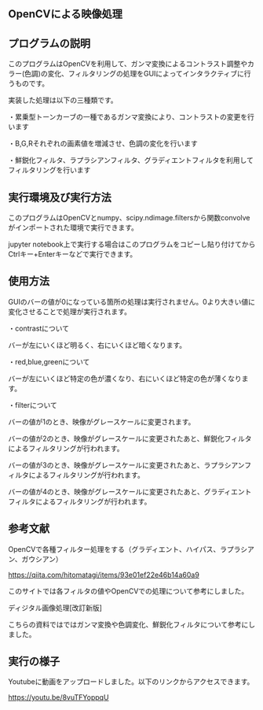 OpenCVによる映像処理
----
プログラムの説明
----
このプログラムはOpenCVを利用して、ガンマ変換によるコントラスト調整やカラー(色調)の変化、フィルタリングの処理をGUIによってインタラクティブに行うものです。

実装した処理は以下の三種類です。

・累乗型トーンカーブの一種であるガンマ変換により、コントラストの変更を行います

・B,G,Rそれぞれの画素値を増減させ、色調の変化を行います

・鮮鋭化フィルタ、ラプラシアンフィルタ、グラディエントフィルタを利用してフィルタリングを行います

実行環境及び実行方法
----
このプログラムはOpenCVとnumpy、scipy.ndimage.filtersから関数convolveがインポートされた環境で実行できます。

jupyter notebook上で実行する場合はこのプログラムをコピーし貼り付けてからCtrlキー+Enterキーなどで実行できます。

使用方法
----
GUIのバーの値が0になっている箇所の処理は実行されません。0より大きい値に変化させることで処理が実行されます。

・contrastについて

バーが左にいくほど明るく、右にいくほど暗くなります。

・red,blue,greenについて

バーが左にいくほど特定の色が濃くなり、右にいくほど特定の色が薄くなります。

・filterについて

バーの値が1のとき、映像がグレースケールに変更されます。

バーの値が2のとき、映像がグレースケールに変更されたあと、鮮鋭化フィルタによるフィルタリングが行われます。

バーの値が3のとき、映像がグレースケールに変更されたあと、ラプラシアンフィルタによるフィルタリングが行われます。

バーの値が4のとき、映像がグレースケールに変更されたあと、グラディエントフィルタによるフィルタリングが行われます。

参考文献
----
OpenCVで各種フィルター処理をする（グラディエント、ハイパス、ラプラシアン、ガウシアン）

https://qiita.com/hitomatagi/items/93e01ef22e46b14a60a9

このサイトでは各フィルタの値やOpenCVでの処理について参考にしました。

ディジタル画像処理[改訂新版]

こちらの資料ではではガンマ変換や色調変化、鮮鋭化フィルタについて参考にしました。

実行の様子
----
Youtubeに動画をアップロードしました。以下のリンクからアクセスできます。

https://youtu.be/8vuTFYoppqU
